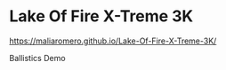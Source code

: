# Lake Of Fire X-Treme 3K
 
https://maliaromero.github.io/Lake-Of-Fire-X-Treme-3K/

Ballistics Demo
